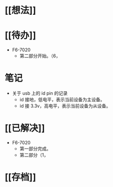 # [[想法]]

# [[待办]]
- F6-7020
	- 第二部分开始。（6，
# 笔记
- 关于 usb 上的 id pin 的记录
	- id 接地，低电平，表示当前设备为主设备。
	- id 接 3.3v，高电平，表示当前设备为从设备。
# [[已解决]]
- F6-7020
	- 第一部分完成。
	- 第二部分（1，
# [[存档]] 